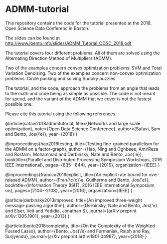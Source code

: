 # ADMM-tutorial

This repository contains the code for the tutorial presented at the 2018, Open Science Data Conferenc in Boston.

The slides can be found at  http://www.jbento.info/slides/ADMM_Tutorial_ODSC_2018.pdf

The tutorial covers four different problems. All of them are solved using the Alternating Direction Method of Multipliers (ADMM).

Two of the examples concern convex optimization problems: SVM and Total Variation Denoising.
Two of the examples concern non-convex optimization problems: Circle packing and solving Sudoky puzzles.

The tutorial, and the code, approach the problems from an angle that leads to the math and code being as simple as possible.
The code is not meant for speed, and the variant of the ADMM that we cover is not the fastest possible one.

Please cite this tutorial using the following references.

@article{safavi2018admmtutorial,
title={Networks and large scale optimization}, note={Open Data Science Conference},
author={Safavi, Sam and Bento, Jos{\’e}},
year={2018}
}

@inproceedings{hao2016testing,
title={Testing fine-grained parallelism for the ADMM on a factor-graph},
author={Hao, Ning and Oghbaee, AmirReza and Rostami, Mohammad and Derbinsky, Nate and Bento, Jos{\'e}}, booktitle={Parallel and Distributed Processing Symposium Workshops, 2016 IEEE International}, pages={835--844},
year={2016},
organization={IEEE}
}

@inproceedings{francca2016explicit,
title={An explicit rate bound for over-relaxed ADMM},
author={Fran{\c{c}}a, Guilherme and Bento, Jos{\'e}}, booktitle={Information Theory (ISIT), 2016 IEEE International Symposium on}, pages={2104--2108},
year={2016},
organization={IEEE}
}

@article{derbinsky2013improved,
title={An improved three-weight message-passing algorithm},
author={Derbinsky, Nate and Bento, Jos{\'e} and Elser, Veit and Yedidia, Jonathan S}, journal={arXiv preprint arXiv:1305.1961},
year={2013}
}

@article{bento2018complexity,
title={On the Complexity of the Weighted Fussed Lasso}, author={Bento, Jos{\’e} and Furmaniak, Ralph and Ray, Surjyendu}, journal={arXiv preprint arXiv:1801.04987},
year={2018}
}
